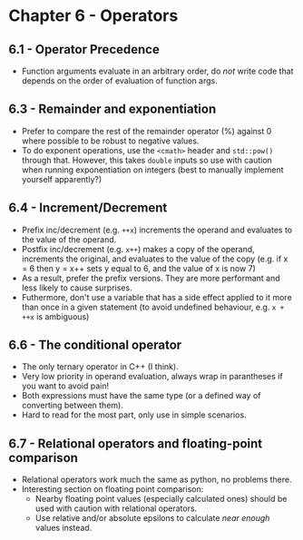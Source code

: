 # Chapter 6 - Operators

## 6.1 - Operator Precedence

- Function arguments evaluate in an arbitrary order, do *not* write code that depends on the order of evaluation of function args.

## 6.3 - Remainder and exponentiation

- Prefer to compare the rest of the remainder operator (%) against 0 where possible to be robust to negative values.
- To do exponent operations, use the `<cmath>` header and `std::pow()` through that. However, this takes `double` inputs so use with caution when running exponentiation on integers (best to manually implement yourself apparently?)

## 6.4 - Increment/Decrement

- Prefix inc/decrement (e.g. `++x`) increments the operand and evaluates to the value of the operand.
- Postfix inc/decrement (e.g. `x++`) makes a copy of the operand, increments the original, and evaluates to the value of the copy (e.g. if x = 6 then y = x++ sets y equal to 6, and the value of x is now 7)
- As a result, prefer the prefix versions. They are more performant and less likely to cause surprises.
- Futhermore, don't use a variable that has a side effect applied to it more than once in a given statement (to avoid undefined behaviour, e.g. `x + ++x` is ambiguous)

## 6.6 - The conditional operator

- The only ternary operator in C++ (I think).
- Very low priority in operand evaluation, always wrap in parantheses if you want to avoid pain!
- Both expressions must have the same type (or a defined way of converting between them).
- Hard to read for the most part, only use in simple scenarios.

## 6.7 - Relational operators and floating-point comparison

- Relational operators work much the same as python, no problems there.
- Interesting section on floating point comparison:
  - Nearby floating point values (especially calculated ones) should be used with caution with relational operators.
  - Use relative and/or absolute epsilons to calculate *near enough* values instead.

